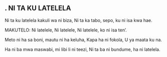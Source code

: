 ## .  NI TA KU LATELELA

Ni ta ku latelela kakuli wa ni biza,
Ni ta ka tabo, sepo, ku ni isa kwa hae.

MAKUTELO:
Ni latelele, Ni latelele,
Ni latelele, ko ni isa ten’.


Meto ni ha sa boni, mautu ni ha keluha,
Kapa ha ni fokola, U ya maata ku na.


Ha ni ba mwa maswabi, mi libi li ni teezi,
Ni ta ba ni bundume, ha ni latelela.

